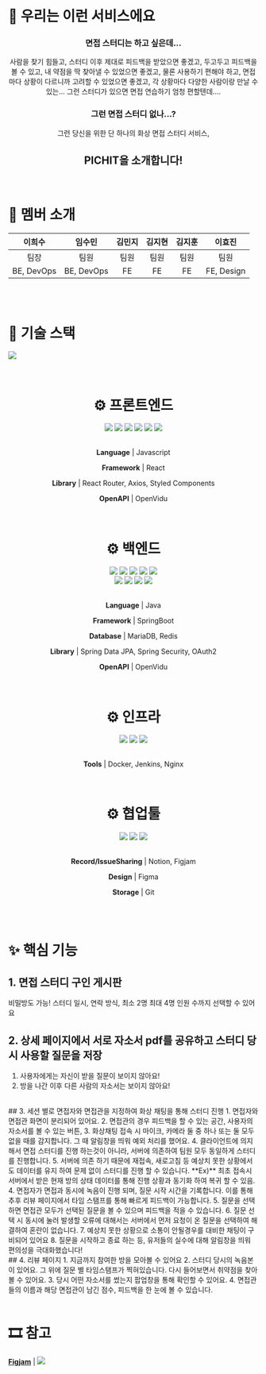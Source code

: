 # 💬 우리는 이런 서비스에요
<center>

### 면접 스터디는 하고 싶은데...
사람을 찾기 힘들고, 스터디 이후 제대로 피드백을 받았으면 좋겠고,
두고두고 피드백을 볼 수 있고, 내 약점을 딱 찾아낼 수 있었으면 좋겠고,
물론 사용하기 편해야 하고,
면접마다 상황이 다르니까 고려할 수 있었으면 좋겠고,
각 상황마다 다양한 사람이랑 만날 수 있는...
그런 스터디가 있으면 면접 연습하기 엄청 편할텐데....

### 그런 면접 스터디 없나...?

그런 당신을 위한 단 하나의 화상 면접 스터디 서비스,
<h2>PICHIT을 소개합니다!</h2>
</center>

<br />

# 🥰 멤버 소개
|이희수|임수민|김민지|김지현|김지훈|이효진|
|:---:|:---:|:---:|:---:|:---:|:---:|
|팀장|팀원|팀원|팀원|팀원|팀원|
|BE, DevOps|BE, DevOps|FE|FE|FE|FE, Design|

<br />
<br />

# 🌈 기술 스택
![](https://i.imgur.com/kowxbhE.jpg)


<br />
<center>
    
<h1>⚙ 프론트엔드</h1>
<img src="https://img.shields.io/badge/React-61DAFB?style=flat-square&logo=React&logoColor=black"/>
<img src="https://img.shields.io/badge/JavaScript-F7DF1E?style=flat-square&logo=javascript&logoColor=black"/> <img src="https://img.shields.io/badge/styledComponent-DB7093?style=flat-square&logo=styled-components&logoColor=black"/> 
<img src="https://img.shields.io/badge/router-CA4245?style=flat-square&logo=react-router&logoColor=white"/> <img src="https://img.shields.io/badge/axios-5A29E4?style=flat-square&logo=axios&logoColor=white"/> 
<img src="https://img.shields.io/badge/OpenVidu-05d261?style=flat-square&Color=black"/>

<br />
<br />

<strong>Language</strong> | Javascript

<strong>Framework</strong> | React

<strong>Library</strong> | React Router, Axios, Styled Components

<strong>OpenAPI</strong> | OpenVidu
    
<br />
<h1>⚙ 백엔드</h1>
<img src="https://img.shields.io/badge/Java-5382a1?style=flat-square&logo=Java&logoColor=white"/>
<img src="https://img.shields.io/badge/Spring-6DB33F?style=flat-square&logo=Spring&logoColor=white"/>
<img src="https://img.shields.io/badge/SpringBoot-6DB33F?style=flat-square&logo=SpringBoot&logoColor=white"/>
<img src="https://img.shields.io/badge/SpringSecurity-6DB33F?style=flat-square&logo=SpringSecurity&logoColor=white"/>
<img src="https://img.shields.io/badge/JPA-6DB33F?style=flat-square&logo=jpa&logoColor=white"/>
<br />
<img src="https://img.shields.io/badge/MariaDB-003545?style=flat-square&logo=MariaDB&logoColor=white"/>
<img src="https://img.shields.io/badge/Redis-DC382D?style=flat-square&logo=Redis&logoColor=white"/>
<img src="https://img.shields.io/badge/OAuth2-EB5424?style=flat-square&logo=O&logoColor=white"/>
<img src="https://img.shields.io/badge/OpenVidu-05d261?style=flat-square&Color=black"/>

    
<br />
<br />
    
<strong>Language</strong> | Java

<strong>Framework</strong> | SpringBoot
    
<strong>Database</strong> | MariaDB, Redis
    
<strong>Library</strong> | Spring Data JPA, Spring Security, OAuth2
    
<strong>OpenAPI</strong> | OpenVidu
    
<br />
<h1>⚙ 인프라</h1>
    
<img src="https://img.shields.io/badge/Docker-2496ED?style=flat-square&logo=Docker&logoColor=white"/>
<img src="https://img.shields.io/badge/Jenkins-D24939?style=flat-square&logo=Jenkins&logoColor=white"/>
<img src="https://img.shields.io/badge/Nginx-009639?style=flat-square&logo=Nginx&logoColor=white"/>
    
<br />
<br />
    
<strong>Tools</strong> | Docker, Jenkins, Nginx

<br />
<h1>⚙ 협업툴</h1>  
<img src="https://img.shields.io/badge/Git-F05032?style=flat-square&logo=Git&logoColor=white"/>
<img src="https://img.shields.io/badge/Notion-000000?style=flat-square&logo=Notion&logoColor=white"/>
<img src="https://img.shields.io/badge/Figma-F24E1E?style=flat-square&logo=Figma&logoColor=white"/>

<br />
<br />
    
<strong>Record/IssueSharing</strong> | Notion, Figjam

<strong>Design</strong> | Figma
    
<strong>Storage</strong> | Git
</center>

<br />
<br />

# ✨ 핵심 기능
## 1. 면접 스터디 구인 게시판
비밀방도 가능! 스터디 일시, 연락 방식, 최소 2명 최대 4명 인원 수까지 선택할 수 있어요
<br />
## 2. 상세 페이지에서 서로 자소서 pdf를 공유하고 스터디 당시 사용할 질문을 저장
1. 사용자에게는 자신이 받을 질문이 보이지 않아요!
2. 방을 나간 이후 다른 사람의 자소서는 보이지 않아요!
<br />
## 3. 세션 별로 면접자와 면접관을 지정하여 화상 채팅을 통해 스터디 진행
1. 면접자와 면접관 화면이 분리되어 있어요.
2. 면접관의 경우 피드백을 할 수 있는 공간, 사용자의 자소서를 볼 수 있는 버튼, 
3. 화상채팅 접속 시 마이크, 카메라 둘 중 하나 또는 둘 모두 없을 때를 감지합니다. 그 때 알림창을 띄워 예외 처리를 했어요.
4. 클라이언트에 의지해서 면접 스터디를 진행 하는것이 아니라, 서버에 의존하여 팀원 모두 동일하게 스터디를 진행합니다.
5. 서버에 의존 하기 때문에 재접속, 새로고침 등 예상치 못한 상황에서도 데이터를 유지 하여 문제 없이 스터디를 진행 할 수 있습니다.
    **Ex)** 최초 접속시 서버에서 받은 현재 방의 상태 데이터를 통해 진행 상황과 동기화 하여 복귀 할 수 있음.
4. 면접자가 면접과 동시에 녹음이 진행 되며, 질문 시작 시간을 기록합니다. 이를 통해 추후 리뷰 페이지에서 타임 스탬프를 통해 빠르게 피드백이 가능합니다.
5. 질문을 선택하면 면접관 모두가 선택된 질문을 볼 수 있으며 피드백을 적을 수 있습니다.
6. 질문 선택 시 동시에 눌러 발생할 오류에 대해서는 서버에서 먼저 요청이 온 질문을 선택하여 해결하여 혼란이 없습니다.
7. 예상치 못한 상황으로 소통이 안될경우를 대비한 채팅이 구비되어 있어요
8. 질문을 시작하고 종료 하는 등, 유저들의 실수에 대해 알림창을 띄워 편의성을 극대화했습니다!
<br />
## 4. 리뷰 페이지
1. 지금까지 참여한 방을 모아볼 수 있어요
2. 스터디 당시의 녹음본이 있어요. 그 위에 질문 별 타임스탬프가 찍혀있습니다. 다시 들어보면서 취약점을 찾아볼 수 있어요.
3. 당시 어떤 자소서를 썼는지 팝업창을 통해 확인할 수 있어요.
4. 면접관들의 이름과 해당 면접관이 남긴 점수, 피드백을 한 눈에 볼 수 있습니다.
<br />
<br />

# 🎞 참고
<strong>[Figjam](https://www.figma.com/file/TwDSwE8tTB3V0b6RpMcLSy/D107?node-id=0%3A1&t=X9vquMUU97ijzjum-0)</strong> | 
![](https://i.imgur.com/YcnPBwz.png)

